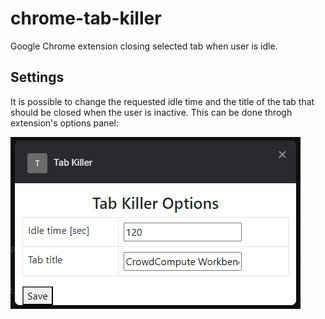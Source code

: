 # chrome-tab-killer
Google Chrome extension closing selected tab when user is idle.

## Settings

It is possible to change the requested idle time and the title of the tab that should be closed when the user is inactive. This can be done throgh extension's options panel:

![image info](./resources/options.png)
